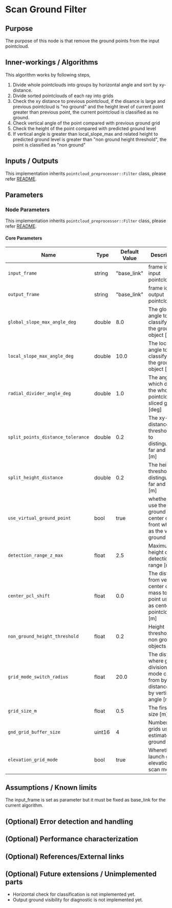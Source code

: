 # Scan Ground Filter

## Purpose

The purpose of this node is that remove the ground points from the input pointcloud.

## Inner-workings / Algorithms

This algorithm works by following steps,

1. Divide whole pointclouds into groups by horizontal angle and sort by xy-distance.
2. Divide sorted pointclouds of each ray into grids
3. Check the xy distance to previous pointcloud, if the disance is large and previous pointcloud is "no ground" and the height level of current point greater than previous point, the current pointcloud is classified as no ground.
4. Check vertical angle of the point compared with previous ground grid
5. Check the height of the point compared with predicted ground level
6. If vertical angle is greater than local_slope_max and related height to predicted ground level is greater than "non ground height threshold", the point is classified as "non ground"

## Inputs / Outputs

This implementation inherits `pointcloud_preprocessor::Filter` class, please refer [README](../README.md).

## Parameters

### Node Parameters

This implementation inherits `pointcloud_preprocessor::Filter` class, please refer [README](../README.md).

#### Core Parameters

| Name                              | Type   | Default Value | Description                                                                             |
| --------------------------------- | ------ | ------------- | --------------------------------------------------------------------------------------- |
| `input_frame`                     | string | "base_link"   | frame id of input pointcloud                                                            |
| `output_frame`                    | string | "base_link"   | frame id of output pointcloud                                                           |
| `global_slope_max_angle_deg`      | double | 8.0           | The global angle to classify as the ground or object [deg]                              |
| `local_slope_max_angle_deg`       | double | 10.0          | The local angle to classify as the ground or object [deg]                               |
| `radial_divider_angle_deg`        | double | 1.0           | The angle which divide the whole pointcloud to sliced group [deg]                       |
| `split_points_distance_tolerance` | double | 0.2           | The xy-distance threshold to to distinguishing far and near [m]                         |
| `split_height_distance`           | double | 0.2           | The height threshold to distinguishing far and near [m]                                 |
| `use_virtual_ground_point`        | bool   | true          | whether to use the ground center of front wheels as the virtual ground point.           |
| `detection_range_z_max`           | float  | 2.5           | Maximum height of detection range [m]                                                   |
| `center_pcl_shift`                | float  | 0.0           | The distance from vehicle center of mass to the point using as center of pointcloud [m] |
| `non_ground_height_threshold`     | float  | 0.2           | Height threshold of non ground objects [m]                                              |
| `grid_mode_switch_radius`         | float  | 20.0          | The distance where grid division mode change from by distance to by vertical angle [m]  |
| `grid_size_m`                     | float  | 0.5           | The first grid size [m]                                                                 |
| `gnd_grid_buffer_size`            | uint16 | 4             | Number of grids using to estimate local ground slope                                    |
| `elevation_grid_mode`             | bool   | true          | Wherether to launch grid elevation scan mode                                            |

## Assumptions / Known limits

The input_frame is set as parameter but it must be fixed as base_link for the current algorithm.

## (Optional) Error detection and handling

## (Optional) Performance characterization

## (Optional) References/External links

## (Optional) Future extensions / Unimplemented parts

- Horizontal check for classification is not implemented yet.
- Output ground visibility for diagnostic is not implemented yet.
